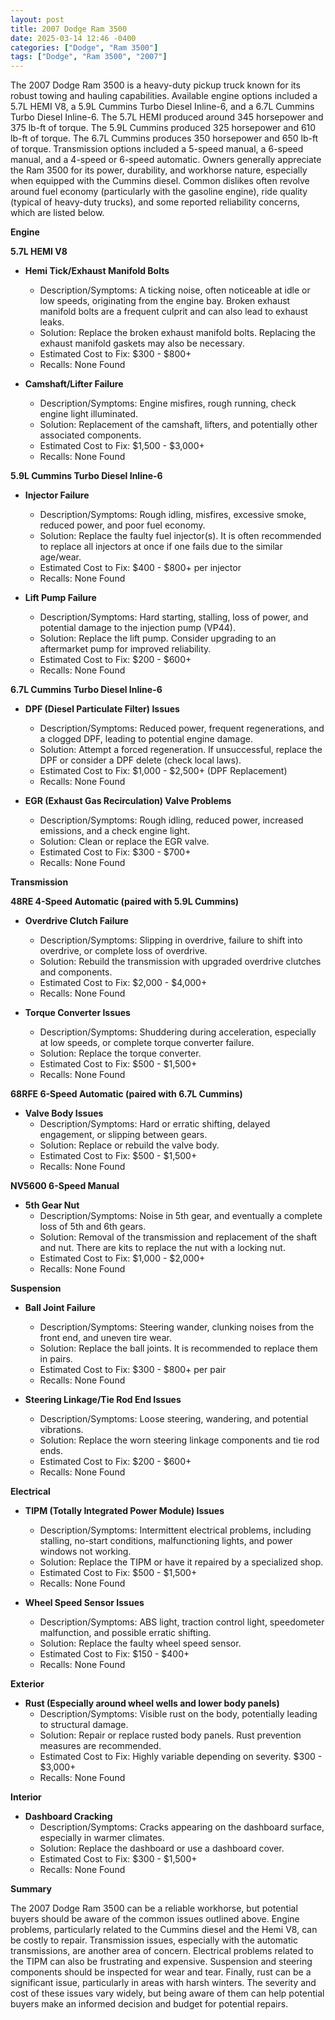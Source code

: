 ```yaml
---
layout: post
title: 2007 Dodge Ram 3500
date: 2025-03-14 12:46 -0400
categories: ["Dodge", "Ram 3500"]
tags: ["Dodge", "Ram 3500", "2007"]
---
```

The 2007 Dodge Ram 3500 is a heavy-duty pickup truck known for its robust towing and hauling capabilities. Available engine options included a 5.7L HEMI V8, a 5.9L Cummins Turbo Diesel Inline-6, and a 6.7L Cummins Turbo Diesel Inline-6. The 5.7L HEMI produced around 345 horsepower and 375 lb-ft of torque. The 5.9L Cummins produced 325 horsepower and 610 lb-ft of torque. The 6.7L Cummins produces 350 horsepower and 650 lb-ft of torque. Transmission options included a 5-speed manual, a 6-speed manual, and a 4-speed or 6-speed automatic. Owners generally appreciate the Ram 3500 for its power, durability, and workhorse nature, especially when equipped with the Cummins diesel. Common dislikes often revolve around fuel economy (particularly with the gasoline engine), ride quality (typical of heavy-duty trucks), and some reported reliability concerns, which are listed below.

**Engine**

**5.7L HEMI V8**

*   **Hemi Tick/Exhaust Manifold Bolts**
    *   Description/Symptoms: A ticking noise, often noticeable at idle or low speeds, originating from the engine bay. Broken exhaust manifold bolts are a frequent culprit and can also lead to exhaust leaks.
    *   Solution: Replace the broken exhaust manifold bolts. Replacing the exhaust manifold gaskets may also be necessary.
    *   Estimated Cost to Fix: $300 - $800+
    *   Recalls: None Found

* **Camshaft/Lifter Failure**
    *   Description/Symptoms: Engine misfires, rough running, check engine light illuminated.
    *   Solution: Replacement of the camshaft, lifters, and potentially other associated components.
    *   Estimated Cost to Fix: $1,500 - $3,000+
    *   Recalls: None Found

**5.9L Cummins Turbo Diesel Inline-6**

*   **Injector Failure**
    *   Description/Symptoms: Rough idling, misfires, excessive smoke, reduced power, and poor fuel economy.
    *   Solution: Replace the faulty fuel injector(s). It is often recommended to replace all injectors at once if one fails due to the similar age/wear.
    *   Estimated Cost to Fix: $400 - $800+ per injector
    *   Recalls: None Found

*   **Lift Pump Failure**
    *   Description/Symptoms: Hard starting, stalling, loss of power, and potential damage to the injection pump (VP44).
    *   Solution: Replace the lift pump. Consider upgrading to an aftermarket pump for improved reliability.
    *   Estimated Cost to Fix: $200 - $600+
    *   Recalls: None Found

**6.7L Cummins Turbo Diesel Inline-6**

*   **DPF (Diesel Particulate Filter) Issues**
    *   Description/Symptoms: Reduced power, frequent regenerations, and a clogged DPF, leading to potential engine damage.
    *   Solution: Attempt a forced regeneration. If unsuccessful, replace the DPF or consider a DPF delete (check local laws).
    *   Estimated Cost to Fix: $1,000 - $2,500+ (DPF Replacement)
    *   Recalls: None Found

*   **EGR (Exhaust Gas Recirculation) Valve Problems**
    *   Description/Symptoms: Rough idling, reduced power, increased emissions, and a check engine light.
    *   Solution: Clean or replace the EGR valve.
    *   Estimated Cost to Fix: $300 - $700+
    *   Recalls: None Found

**Transmission**

**48RE 4-Speed Automatic (paired with 5.9L Cummins)**

*   **Overdrive Clutch Failure**
    *   Description/Symptoms: Slipping in overdrive, failure to shift into overdrive, or complete loss of overdrive.
    *   Solution: Rebuild the transmission with upgraded overdrive clutches and components.
    *   Estimated Cost to Fix: $2,000 - $4,000+
    *   Recalls: None Found

*   **Torque Converter Issues**
    *   Description/Symptoms: Shuddering during acceleration, especially at low speeds, or complete torque converter failure.
    *   Solution: Replace the torque converter.
    *   Estimated Cost to Fix: $500 - $1,500+
    *   Recalls: None Found

**68RFE 6-Speed Automatic (paired with 6.7L Cummins)**

*   **Valve Body Issues**
    *   Description/Symptoms: Hard or erratic shifting, delayed engagement, or slipping between gears.
    *   Solution: Replace or rebuild the valve body.
    *   Estimated Cost to Fix: $500 - $1,500+
    *   Recalls: None Found

**NV5600 6-Speed Manual**
*   **5th Gear Nut**
    *   Description/Symptoms: Noise in 5th gear, and eventually a complete loss of 5th and 6th gears.
    *   Solution: Removal of the transmission and replacement of the shaft and nut. There are kits to replace the nut with a locking nut.
    *   Estimated Cost to Fix: $1,000 - $2,000+
    *   Recalls: None Found

**Suspension**

*   **Ball Joint Failure**
    *   Description/Symptoms: Steering wander, clunking noises from the front end, and uneven tire wear.
    *   Solution: Replace the ball joints. It is recommended to replace them in pairs.
    *   Estimated Cost to Fix: $300 - $800+ per pair
    *   Recalls: None Found

*   **Steering Linkage/Tie Rod End Issues**
    *   Description/Symptoms: Loose steering, wandering, and potential vibrations.
    *   Solution: Replace the worn steering linkage components and tie rod ends.
    *   Estimated Cost to Fix: $200 - $600+
    *   Recalls: None Found

**Electrical**

*   **TIPM (Totally Integrated Power Module) Issues**
    *   Description/Symptoms: Intermittent electrical problems, including stalling, no-start conditions, malfunctioning lights, and power windows not working.
    *   Solution: Replace the TIPM or have it repaired by a specialized shop.
    *   Estimated Cost to Fix: $500 - $1,500+
    *   Recalls: None Found

*   **Wheel Speed Sensor Issues**
    *   Description/Symptoms: ABS light, traction control light, speedometer malfunction, and possible erratic shifting.
    *   Solution: Replace the faulty wheel speed sensor.
    *   Estimated Cost to Fix: $150 - $400+
    *   Recalls: None Found

**Exterior**

*   **Rust (Especially around wheel wells and lower body panels)**
    *   Description/Symptoms: Visible rust on the body, potentially leading to structural damage.
    *   Solution: Repair or replace rusted body panels. Rust prevention measures are recommended.
    *   Estimated Cost to Fix: Highly variable depending on severity. $300 - $3,000+
    *   Recalls: None Found

**Interior**

*   **Dashboard Cracking**
    *   Description/Symptoms: Cracks appearing on the dashboard surface, especially in warmer climates.
    *   Solution: Replace the dashboard or use a dashboard cover.
    *   Estimated Cost to Fix: $300 - $1,500+
    *   Recalls: None Found

**Summary**

The 2007 Dodge Ram 3500 can be a reliable workhorse, but potential buyers should be aware of the common issues outlined above. Engine problems, particularly related to the Cummins diesel and the Hemi V8, can be costly to repair. Transmission issues, especially with the automatic transmissions, are another area of concern. Electrical problems related to the TIPM can also be frustrating and expensive. Suspension and steering components should be inspected for wear and tear. Finally, rust can be a significant issue, particularly in areas with harsh winters. The severity and cost of these issues vary widely, but being aware of them can help potential buyers make an informed decision and budget for potential repairs.

